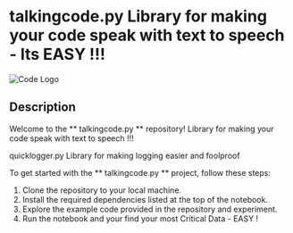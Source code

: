 # talkingcode.py Library for making your code speak with text to speech - Its EASY !!!   

![Code Logo](developer.png)

## Description

Welcome to the ** talkingcode.py ** repository! Library for making your code speak with text to speech   !!!   


quicklogger.py Library for making logging easier and foolproof 
 

To get started with the ** talkingcode.py ** project, follow these steps:

1. Clone the repository to your local machine.
2. Install the required dependencies listed at the top of the notebook.
3. Explore the example code provided in the repository and experiment.
4. Run the notebook and your find your most Critical Data - EASY !






